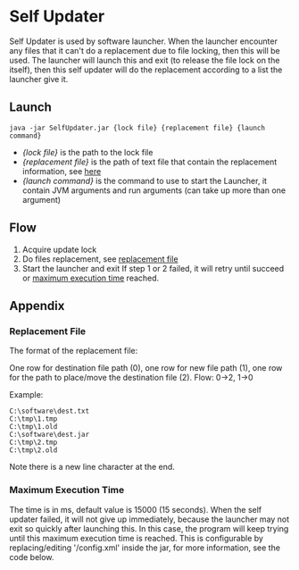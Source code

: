 # Self Updater #

Self Updater is used by software launcher. 
When the launcher encounter any files that it can't do a replacement due to file locking, then this will be used. 
The launcher will launch this and exit (to release the file lock on the itself), then this self updater will do the replacement according to a list the launcher give it. 

## Launch ##
```
java -jar SelfUpdater.jar {lock file} {replacement file} {launch command}
```
 * *{lock file}* is the path to the lock file
 * *{replacement file}* is the path of text file that contain the replacement information, see [here](#replacement-file)
 * *{launch command}* is the command to use to start the Launcher, it contain JVM arguments and run arguments (can take up more than one argument)

## Flow ##
 1. Acquire update lock
 1. Do files replacement, see [replacement file](#replacement-file)
 1. Start the launcher and exit
If step 1 or 2 failed, it will retry until succeed or [maximum execution time](#maximum-execution-time) reached.

## Appendix ##

### Replacement File ###
The format of the replacement file:

One row for destination file path (0), one row for new file path (1), one row for the path to place/move the destination file (2).
Flow: 0->2, 1->0

Example:
```
C:\software\dest.txt
C:\tmp\1.tmp
C:\tmp\1.old
C:\software\dest.jar
C:\tmp\2.tmp
C:\tmp\2.old
```
Note there is a new line character at the end.

### Maximum Execution Time ###
The time is in ms, default value is 15000 (15 seconds). 
When the self updater failed, it will not give up immediately, because the launcher may not exit so quickly after launching this. 
In this case, the program will keep trying until this maximum execution time is reached. 
This is configurable by replacing/editing '/config.xml' inside the jar, for more information, see the code below. 
